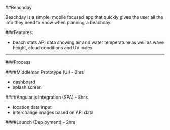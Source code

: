 ##Beachday

Beachday is a simple, mobile focused app that quickly gives the user all the info they need to know when planning a beachday.

###Features:
 
 - beach stats
    API data showing air and water temperature as well as wave height, cloud conditions and UV index


---

###Process

####Middleman Prototype (UI) - 2hrs
  - dashboard
  - splash screen

####Angular.js Integration (SPA) - 8hrs
  - location data input
  - interchange images based on API data

####Launch (Deployment) - 2hrs
